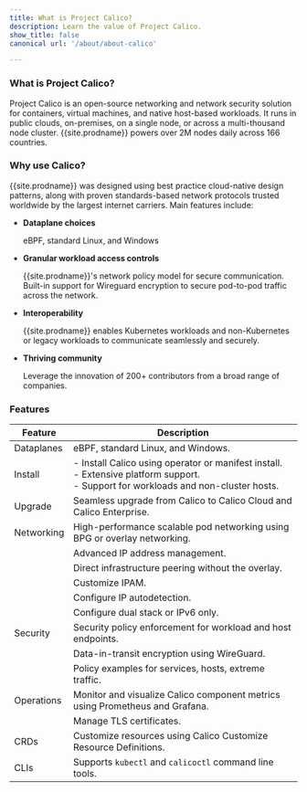 ```yaml
---
title: What is Project Calico?
description: Learn the value of Project Calico.
show_title: false
canonical url: '/about/about-calico'

---
```

### What is Project Calico?

Project Calico is an open-source networking and network security solution for containers, virtual machines, and native host-based workloads. It runs in public clouds, on-premises, on a single node, or across a multi-thousand node cluster. {{site.prodname}} powers over 2M nodes daily across 166 countries.

### Why use Calico?

{{site.prodname}} was designed using best practice cloud-native design patterns, along with proven standards-based network protocols trusted worldwide by the largest internet carriers. Main features include:

- **Dataplane choices**

   eBPF, standard Linux, and Windows

- **Granular workload access controls**

   {{site.prodname}}'s network policy model for secure communication. Built-in support for Wireguard encryption to secure pod-to-pod traffic across the network.
  
- **Interoperability**

   {{site.prodname}} enables Kubernetes workloads and non-Kubernetes or legacy workloads to communicate seamlessly and securely. 

- **Thriving community**

    Leverage the innovation of 200+ contributors from a broad range of companies.


### Features

| Feature    | Description                                                  |
| ---------- | ------------------------------------------------------------ |
| Dataplanes | eBPF, standard Linux, and Windows.                           |
| Install    | - Install Calico using operator or manifest install. <br />- Extensive platform support.<br />- Support for workloads and non-cluster hosts. |
| Upgrade    | Seamless upgrade from Calico to Calico Cloud and Calico Enterprise. |
| Networking | High-performance scalable pod networking using BPG or overlay networking. |
|            | Advanced IP address management.                              |
|            | Direct infrastructure peering without the overlay.           |
|            | Customize IPAM.                                              |
|            | Configure IP autodetection.                                  |
|            | Configure dual stack or IPv6 only.                           |
| Security   | Security policy enforcement for workload and host endpoints. |
|            | Data-in-transit encryption using WireGuard.                  |
|            | Policy examples for services, hosts, extreme traffic.        |
| Operations | Monitor and visualize Calico component metrics using Prometheus and Grafana. |
|            | Manage TLS certificates.                                     |
| CRDs       | Customize resources using Calico Customize Resource Definitions. |
| CLIs       | Supports `kubectl` and `calicoctl` command line tools.           |
